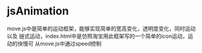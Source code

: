 # jsAnimation
move.js中是简单的运动框架，能够实现简单的宽高变化，透明度变化，同时运动以及
链式运动，index.html中是仿照淘宝用此框架写的一个简单的icon运动，运动的快慢可
从move.js中通过speed控制
